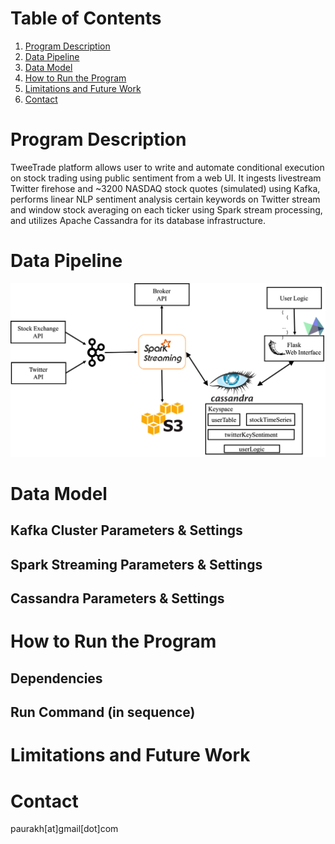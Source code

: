 # Table of Contents
1. [Program Description](README.md#program-description)
2. [Data Pipeline](README.md#data-pipeline)
3. [Data Model](README.md#data-model)
4. [How to Run the Program](README.md#run-instruction)
5. [Limitations and Future Work](README.md#future-work)
6. [Contact](README.md#contact)


# Program Description

TweeTrade platform allows user to write and automate conditional execution on stock trading using public sentiment from a web UI. It ingests livestream Twitter firehose and ~3200 NASDAQ stock quotes (simulated) using Kafka, performs linear NLP sentiment analysis certain keywords on Twitter stream and window stock averaging on each ticker using Spark stream processing, and utilizes Apache Cassandra for its database infrastructure. 

# Data Pipeline

![data-pipeline](/Images/fig1-data-pipeline.png)

# Data Model
## Kafka Cluster Parameters & Settings

## Spark Streaming Parameters & Settings

## Cassandra Parameters & Settings

# How to Run the Program
## Dependencies
## Run Command (in sequence)

# Limitations and Future Work

# Contact
paurakh[at]gmail[dot]com






